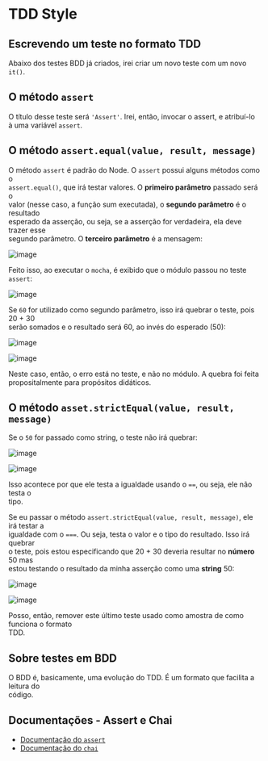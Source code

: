 # TDD Style 

## Escrevendo um teste no formato TDD 
Abaixo dos testes BDD já criados, irei criar um novo teste com um novo `it()`.  

## O método `assert` 
O título desse teste será `'Assert'`. Irei, então, invocar o assert, e atribuí-lo  
à uma variável `assert`.  

## O método `assert.equal(value, result, message)`
O método `assert` é padrão do Node. O `assert` possui alguns métodos como o  
`assert.equal()`, que irá testar valores. O **primeiro parâmetro** passado será o  
valor (nesse caso, a função sum executada), o **segundo parâmetro** é o resultado  
esperado da asserção, ou seja, se a asserção for verdadeira, ela deve trazer esse  
segundo parâmetro. O **terceiro parâmetro** é a mensagem:  

![image](https://user-images.githubusercontent.com/29297788/33520516-a7f75740-d7a3-11e7-9107-7b6d908dd3a3.png)

Feito isso, ao executar o `mocha`, é exibido que o módulo passou no teste `assert`:  

![image](https://user-images.githubusercontent.com/29297788/33520544-0c67edc0-d7a4-11e7-9578-cc2e95718813.png)

Se `60` for utilizado como segundo parâmetro, isso irá quebrar o teste, pois 20 + 30  
serão somados e o resultado será 60, ao invés do esperado (50):  

![image](https://user-images.githubusercontent.com/29297788/33520551-3a9d15a8-d7a4-11e7-8542-23ea403dd931.png)

![image](https://user-images.githubusercontent.com/29297788/33520555-54ad8a2c-d7a4-11e7-8869-22e6e12eb457.png)

Neste caso, então, o erro está no teste, e não no módulo. A quebra foi feita  
propositalmente para propósitos didáticos. 

## O método `asset.strictEqual(value, result, message)`
Se o `50` for passado como string, o teste não irá quebrar:  

![image](https://user-images.githubusercontent.com/29297788/33520584-1894d3be-d7a5-11e7-994e-cb6332d89548.png)

![image](https://user-images.githubusercontent.com/29297788/33520587-1e0a1124-d7a5-11e7-8eae-2f4473ff8b8e.png)

Isso acontece por que ele testa a igualdade usando o `==`, ou seja, ele não testa o  
tipo.  

Se eu passar o método `assert.strictEqual(value, result, message)`, ele irá testar a  
igualdade com o `===`. Ou seja, testa o valor e o tipo do resultado. Isso irá quebrar  
o teste, pois estou especificando que 20 + 30 deveria resultar no **número** 50 mas  
estou testando o resultado da minha asserção como uma **string** 50:  

![image](https://user-images.githubusercontent.com/29297788/33520613-a51189cc-d7a5-11e7-97ff-bc0e75cec746.png)

![image](https://user-images.githubusercontent.com/29297788/33520626-f3ba8da8-d7a5-11e7-8c3e-c3665723f1ad.png)

Posso, então, remover este último teste usado como amostra de como funciona o formato  
TDD.  

## Sobre testes em BDD 
O BDD é, basicamente, uma evolução do TDD. É um formato que facilita a leitura do  
código.  

## Documentações - Assert e Chai
- [Documentação do `assert`](https://nodejs.org/dist/latest-v9.x/docs/api/assert.html)
- [Documentação do `chai`](http://chaijs.com/)
